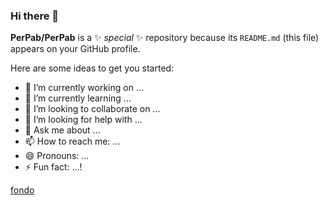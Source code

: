 ### Hi there 👋


**PerPab/PerPab** is a ✨ _special_ ✨ repository because its `README.md` (this file) appears on your GitHub profile.

Here are some ideas to get you started:

- 🔭 I’m currently working on ...
- 🌱 I’m currently learning ...
- 👯 I’m looking to collaborate on ...
- 🤔 I’m looking for help with ...
- 💬 Ask me about ...
- 📫 How to reach me: ...
- 😄 Pronouns: ...
- ⚡ Fun fact: ...!

[fondo](https://user-images.githubusercontent.com/104698937/232253546-3876a5c8-3b56-4d3c-be0b-847b1aa40773.jpg)


